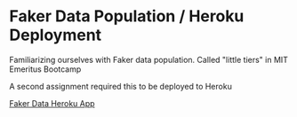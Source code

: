 # Faker Data Population / Heroku Deployment

Familiarizing ourselves with Faker data population. Called "little tiers" in MIT Emeritus Bootcamp

A second assignment required this to be deployed to Heroku

[Faker Data Heroku App](https://secret-taiga-80367-12bd835063d6.herokuapp.com)
